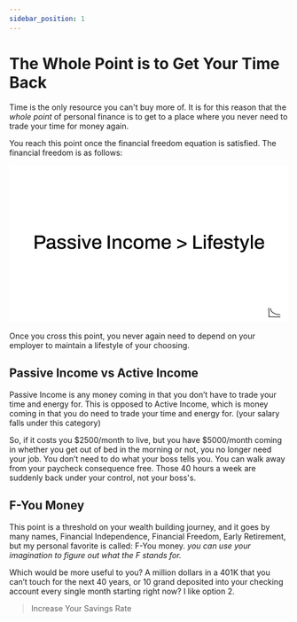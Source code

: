 ```yaml
---
sidebar_position: 1
---
```


# The Whole Point is to Get Your Time Back #

Time is the only resource you can't buy more of. It is for this reason that the *whole point* of personal finance is to get to a place where you never need to trade your time for money again. 

You reach this point once the financial freedom equation is satisfied. The financial freedom is as follows:

![The financial freedom equation](/static/img/ffe_calculation.jpeg)

Once you cross this point, you never again need to depend on your employer to maintain a lifestyle of your choosing. 

## Passive Income vs Active Income

Passive Income is any money coming in that you don’t have to trade your time and energy for. This is opposed to Active Income, which is money coming in that you do need to trade your time and energy for. (your salary falls under this category)

So, if it costs you $2500/month to live, but you have $5000/month coming in whether you get out of bed in the morning or not, you no longer need your job. You don’t need to do what your boss tells you. You can walk away from your paycheck consequence free. Those 40 hours a week are suddenly back under your control, not your boss's.

## F-You Money

This point is a threshold on your wealth building journey, and it goes by many names, 
Financial Independence, 
Financial Freedom, 
Early Retirement,
but my personal favorite is called:
F-You money. 
*you can use your imagination to figure out what the F stands for.*

Which would be more useful to you? 
A million dollars in a 401K that you can’t touch for the next 40 years, or 10 grand deposited into your checking account every single month starting right now?
I like option 2.

>Increase Your Savings Rate
